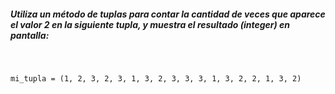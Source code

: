 ##### Utiliza un método de tuplas para contar la cantidad de veces que aparece el valor 2 en la siguiente tupla, y muestra el resultado (integer) en pantalla:
<br>

	mi_tupla = (1, 2, 3, 2, 3, 1, 3, 2, 3, 3, 3, 1, 3, 2, 2, 1, 3, 2)